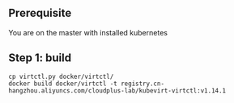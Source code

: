 ## Prerequisite

You are on the master with installed kubernetes


## Step 1: build

```
cp virtctl.py docker/virtctl/
docker build docker/virtctl -t registry.cn-hangzhou.aliyuncs.com/cloudplus-lab/kubevirt-virtctl:v1.14.1
```
